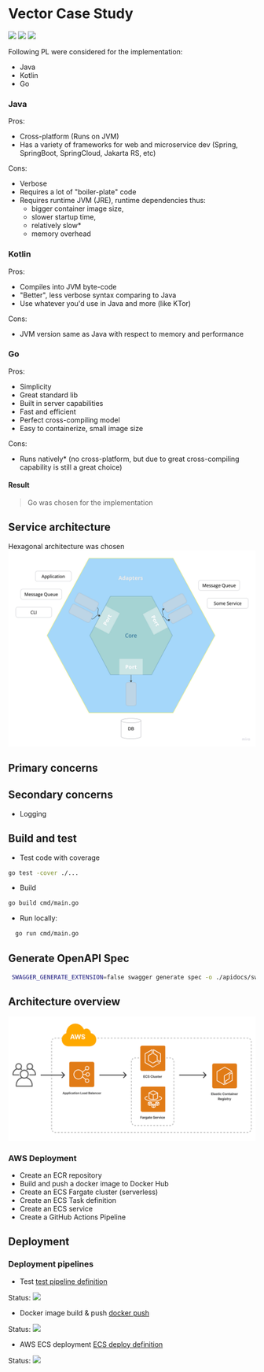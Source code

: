 # Vector Case Study
![](https://github.com/ownerofglory/vector-study-case/actions/workflows/ecs-deploy-pipeline.yml/badge.svg)
![](https://github.com/ownerofglory/vector-study-case/actions/workflows/docker-build-pipeline.yml/badge.svg)
![](https://github.com/ownerofglory/vector-study-case/actions/workflows/test-pipeline.yml/badge.svg)


Following PL were considered for the implementation:
- Java
- Kotlin
- Go

### Java
Pros:
- Cross-platform (Runs on JVM)
- Has a variety of frameworks for web and microservice dev (Spring, SpringBoot, SpringCloud, Jakarta RS, etc)

Cons:
- Verbose
- Requires a lot of "boiler-plate" code
- Requires runtime JVM (JRE), runtime dependencies thus:
  - bigger container image size, 
  - slower startup time, 
  - relatively slow*
  - memory overhead

### Kotlin
Pros:
- Compiles into JVM byte-code
- "Better", less verbose syntax comparing to Java
- Use whatever you'd use in Java and more (like KTor)

Cons:
- JVM version same as Java with respect to memory and performance

### Go
Pros:
- Simplicity
- Great standard lib
- Built in server capabilities
- Fast and efficient
- Perfect cross-compiling model
- Easy to containerize, small image size

Cons:
- Runs natively* (no cross-platform, but due to great cross-compiling capability is still a great choice)

#### Result
> Go was chosen for the implementation

## Service architecture
Hexagonal architecture was chosen
![](./assets/hex-arch.png)

## Primary concerns

## Secondary concerns
- Logging

## Build and test
- Test code with coverage
```sh
go test -cover ./...
```
- Build
```sh
go build cmd/main.go
```
- Run locally:
```sh
  go run cmd/main.go
```



## Generate OpenAPI Spec
```sh
 SWAGGER_GENERATE_EXTENSION=false swagger generate spec -o ./apidocs/swagger.json
```

## Architecture overview
![architecture](./assets/ecs-architecture.png)


### AWS Deployment
- Create an ECR repository
- Build and push a docker image to Docker Hub
- Create an ECS Fargate cluster (serverless)
- Create an ECS Task definition
- Create an ECS service 
- Create a GitHub Actions Pipeline

## Deployment
### Deployment pipelines
- Test
[test pipeline definition](./.github/workflows/test-pipeline.yml)

Status: ![](https://github.com/ownerofglory/vector-study-case/actions/workflows/test-pipeline.yml/badge.svg)
- Docker image build & push
  [docker push](./.github/workflows/docker-build-pipeline.yml)

Status: ![](https://github.com/ownerofglory/vector-study-case/actions/workflows/docker-build-pipeline.yml/badge.svg)

- AWS ECS deployment
  [ECS deploy definition](./.github/workflows/ecs-deploy-pipeline.yml)

Status: ![](https://github.com/ownerofglory/vector-study-case/actions/workflows/ecs-deploy-pipeline.yml/badge.svg)

